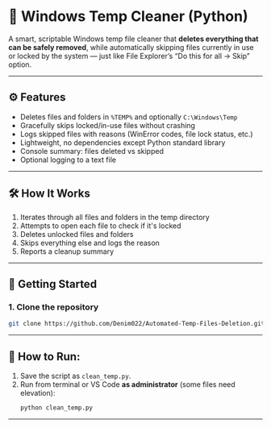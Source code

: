 # 🧹 Windows Temp Cleaner (Python)

A smart, scriptable Windows temp file cleaner that **deletes everything that can be safely removed**, while automatically skipping files currently in use or locked by the system — just like File Explorer’s “Do this for all → Skip” option.

---

## ⚙️ Features

- Deletes files and folders in `%TEMP%` and optionally `C:\Windows\Temp`
- Gracefully skips locked/in-use files without crashing
- Logs skipped files with reasons (WinError codes, file lock status, etc.)
- Lightweight, no dependencies except Python standard library
- Console summary: files deleted vs skipped
- Optional logging to a text file

---

## 🛠️ How It Works

1. Iterates through all files and folders in the temp directory
2. Attempts to open each file to check if it's locked
3. Deletes unlocked files and folders
4. Skips everything else and logs the reason
5. Reports a cleanup summary

---

## 🚀 Getting Started

### 1. Clone the repository

```bash
git clone https://github.com/Denim022/Automated-Temp-Files-Deletion.git

```
---

## 🧪 How to Run:
1. Save the script as `clean_temp.py`.
2. Run from terminal or VS Code **as administrator** (some files need elevation):
   ```bash
   python clean_temp.py
   ```

---
